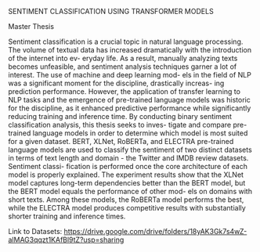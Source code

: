 SENTIMENT CLASSIFICATION USING TRANSFORMER MODELS

Master Thesis

Sentiment classification is a crucial topic in natural language processing. The volume of textual data has increased dramatically with the introduction of the internet into ev- eryday life. As a result, manually analyzing texts becomes unfeasible, and sentiment analysis techniques garner a lot of interest. The use of machine and deep learning mod- els in the field of NLP was a significant moment for the discipline, drastically increas- ing prediction performance. However, the application of transfer learning to NLP tasks and the emergence of pre-trained language models was historic for the discipline, as it enhanced predictive performance while significantly reducing training and inference time. By conducting binary sentiment classification analysis, this thesis seeks to inves- tigate and compare pre-trained language models in order to determine which model is most suited for a given dataset. BERT, XLNet, RoBERTa, and ELECTRA pre-trained language models are used to classify the sentiment of two distinct datasets in terms of text length and domain - the Twitter and IMDB review datasets. Sentiment classi- fication is performed once the core architecture of each model is properly explained. The experiment results show that the XLNet model captures long-term dependencies better than the BERT model, but the BERT model equals the performance of other mod- els on domains with short texts. Among these models, the RoBERTa model performs the best, while the ELECTRA model produces competitive results with substantially shorter training and inference times.

Link to Datasets: https://drive.google.com/drive/folders/18yAK3Gk7s4wZ-alMAG3qqzt1KAfBl9tZ?usp=sharing
